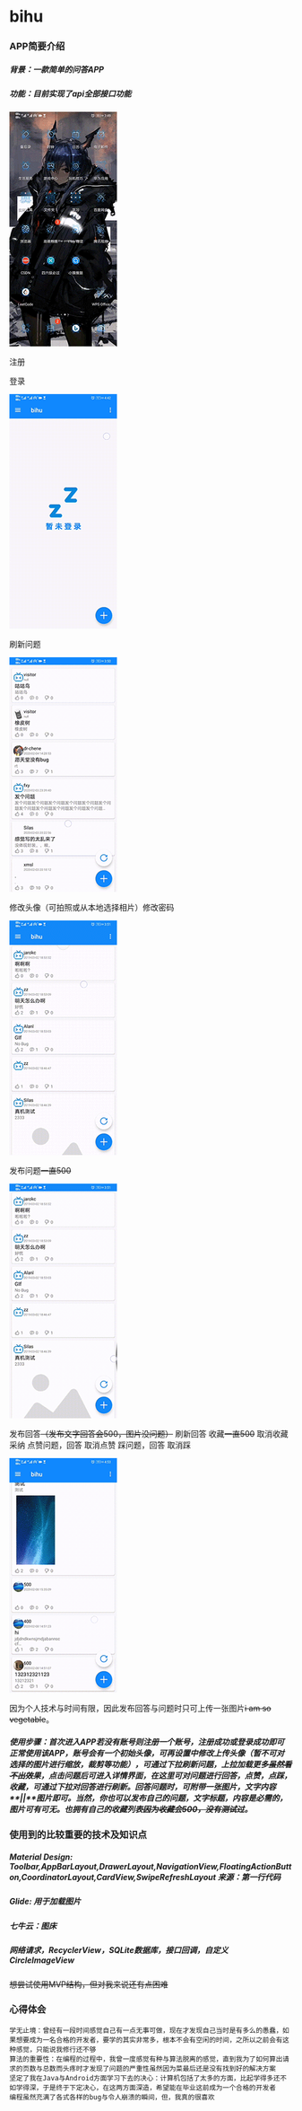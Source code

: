 # bihu #

### APP简要介绍 ###

##### 背景：一款简单的问答APP

##### 功能：目前实现了api全部接口功能

![](https://github.com/dr-chene/bihu/blob/master/bihu_demo.gif)

注册

登录 

![](https://github.com/dr-chene/bihu/blob/master/bihu_login.gif)

刷新问题

![](https://github.com/dr-chene/bihu/blob/master/bihu_recyclerview.gif)

修改头像（可拍照或从本地选择相片）修改密码

![](https://github.com/dr-chene/bihu/blob/master/bihu_setting.gif)

发布问题~~一直500~~

![](https://github.com/dr-chene/bihu/blob/master/bihu_question.gif)

发布回答~~（发布文字回答会500，图片没问题）~~ 刷新回答 收藏~~一直500~~ 取消收藏 采纳 点赞问题，回答 取消点赞 踩问题，回答 取消踩

![](https://github.com/dr-chene/bihu/blob/master/bihu_answer.gif)

因为个人技术与时间有限，因此发布回答与问题时只可上传一张图片~~i am so vegetable~~。

##### 使用步骤：首次进入APP若没有账号则注册一个账号，注册成功或登录成功即可正常使用该APP，账号会有一个初始头像，可再设置中修改上传头像（暂不可对选择的图片进行缩放，裁剪等功能），可通过下拉刷新问题，上拉加载更多~~虽然看不出效果~~，点击问题后可进入详情界面，在这里可对问题进行回答，点赞，点踩，收藏，可通过下拉对回答进行刷新。回答问题时，可附带一张图片，文字内容**||**图片即可。当然，你也可以发布自己的问题，文字标题，内容是必需的，图片可有可无。也拥有自己的收藏列表~~因为收藏会500，没有测试过~~。

### 使用到的比较重要的技术及知识点 ###

##### Material Design: Toolbar,AppBarLayout,DrawerLayout,NavigationView,FloatingActionButton,CoordinatorLayout,CardView,SwipeRefreshLayout 来源：第一行代码

##### Glide: 用于加载图片

##### 七牛云：图床

##### 网络请求，RecyclerView，SQLite数据库，接口回调，自定义CircleImageView 

~~想尝试使用MVP结构，但对我来说还有点困难~~

### 心得体会 ###
    学无止境：曾经有一段时间感觉自己有一点无事可做，现在才发现自己当时是有多么的愚蠢，如果想要成为一名合格的开发者，要学的其实非常多，根本不会有空闲的时间，之所以之前会有这种感觉，只能说我修行还不够
    算法的重要性：在编程的过程中，我曾一度感觉有种与算法脱离的感觉，直到我为了如何算出请求的页数与总数而头疼时才发现了问题的严重性虽然因为菜最后还是没有找到好的解决方案
    坚定了我在Java与Android方面学习下去的决心：计算机包括了太多的方面，比起学得多还不如学得深，于是终于下定决心，在这两方面深造，希望能在毕业这前成为一个合格的开发者
    编程虽然充满了各式各样的bug与令人崩溃的瞬间，但，我真的很喜欢

